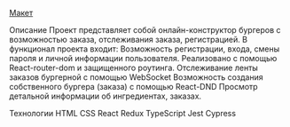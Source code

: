 
[Макет](<https://www.figma.com/file/vIywAvqfkOIRWGOkfOnReY/React-Fullstack_-Проектные-задачи-(3-месяца)_external_link?type=design&node-id=0-1&mode=design>)


Описание
Проект представляет собой онлайн-конструктор бургеров с возможностью заказа, отслеживания заказа, регистрацией. В функционал проекта входит:
Возможность регистрации, входа, смены пароля и личной информации пользователя. Реализовано с помощью React-router-dom и защищенного роутинга.
Отслеживание ленты заказов бургерной с помощью WebSocket
Возможность создания собственного бургера (заказа) с помощью React-DND
Просмотр детальной информации об ингредиентах, заказах.

Технологии
HTML
CSS
React
Redux
TypeScript
Jest
Cypress
